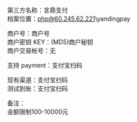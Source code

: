 第三方名称：言鼎支付  
档案位置：php@60.245.62.221\yandingpay  

商户号：商户号  
商户密钥 KEY：(MD5)商户秘钥  
商户交易帐号：无  

支持 payment：支付宝扫码  

现有渠道：支付宝扫码  
测试到账：支付宝扫码  

备注：  
金额限制100-10000元  
